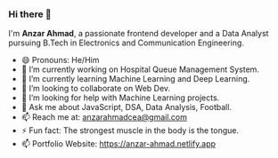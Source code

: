 ### Hi there 👋

I'm <strong>Anzar Ahmad</strong>, a passionate frontend developer and a Data Analyst pursuing B.Tech in Electronics and Communication Engineering.

- 😄 Pronouns: He/Him
- 🔭 I’m currently working on Hospital Queue Management System.
- 🌱 I’m currently learning Machine Learning and Deep Learning.
- 👯 I’m looking to collaborate on Web Dev.
- 🤔 I’m looking for help with Machine Learning projects.
- 💬 Ask me about JavaScript, DSA, Data Analysis, Football.
- 📫 Reach me at: anzarahmadcea@gmail.com
- ⚡ Fun fact: The strongest muscle in the body is the tongue.
- 📫 Portfolio Website: https://anzar-ahmad.netlify.app
